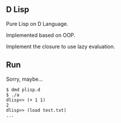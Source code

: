 ## D Lisp

Pure Lisp on D Language.

Implemented based on OOP.

Implement the closure to use lazy evaluation.

## Run

Sorry, maybe...

```
$ dmd plisp.d
$ ./a
dlisp>> (+ 1 1)
2
dlisp>> (load test.txt)
...
```
